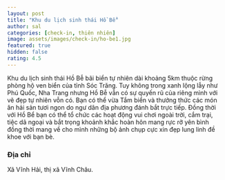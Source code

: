 ```yaml
---
layout: post
title: "Khu du lịch sinh thái Hồ Bể"
author: sal
categories: [check-in, thiên nhiên]
image: assets/images/check-in/ho-be1.jpg
featured: true
hidden: false
rating: 4.5
---
```


Khu du lịch sinh thái Hồ Bễ bãi biển tự nhiên dài khoảng 5km thuộc rừng phòng hộ ven biển của tỉnh Sóc Trăng. Tuy không trong xanh lộng lẫy như Phú Quốc, Nha Trang nhưng Hồ Bễ vẫn có sự quyến rũ của riêng mình với vẽ đẹp tự nhiên vỗn có. Bạn có thể vừa Tắm biển và thưởng thức các món ăn hải sản tươi ngon do ngư dân địa phương đánh bắt trực tiếp. Đồng thời với Hồ Bể bạn có thể tổ chức các hoạt động vui chơi ngoài trời, cắm trại, tiệc dã ngoại và bắt trọng khoảnh khắc hoàn hôn mang rực rỡ yên bình đồng thời mang về cho mình những bộ ảnh chụp cực xin đẹp lung linh đề khoe với bạn bè.

### Địa chỉ

Xã Vĩnh Hải, thị xã Vĩnh Châu.
